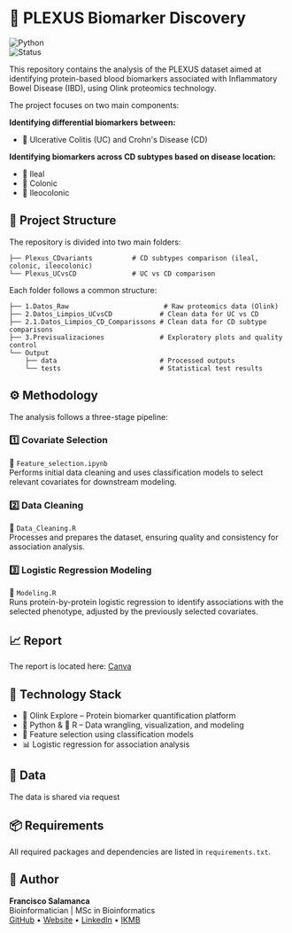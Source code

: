 # 🧬 PLEXUS Biomarker Discovery

![Python](https://img.shields.io/badge/Python-3.10+-blue.svg)  
![Status](https://img.shields.io/badge/status-Research%20Project-yellow)


This repository contains the analysis of the PLEXUS dataset aimed at identifying protein-based blood biomarkers associated with Inflammatory Bowel Disease (IBD), using Olink proteomics technology.

The project focuses on two main components:

**Identifying differential biomarkers between:**
- 🔹 Ulcerative Colitis (UC) and Crohn's Disease (CD)

**Identifying biomarkers across CD subtypes based on disease location:**
- 🔹 Ileal
- 🔹 Colonic
- 🔹 Ileocolonic

## 📁 Project Structure

The repository is divided into two main folders:

```
├── Plexus_CDvariants          # CD subtypes comparison (ileal, colonic, ileocolonic)
└── Plexus_UCvsCD              # UC vs CD comparison
```

Each folder follows a common structure:

```
├── 1.Datos_Raw                        # Raw proteomics data (Olink)
├── 2.Datos_Limpios_UCvsCD            # Clean data for UC vs CD
├── 2.1.Datos_Limpios_CD_Comparissons # Clean data for CD subtype comparisons
├── 3.Previsualizaciones              # Exploratory plots and quality control
└── Output
    ├── data                          # Processed outputs
    └── tests                         # Statistical test results
```

## ⚙️ Methodology

The analysis follows a three-stage pipeline:

### 1️⃣ Covariate Selection
📄 `Feature_selection.ipynb`  
Performs initial data cleaning and uses classification models to select relevant covariates for downstream modeling.

### 2️⃣ Data Cleaning
📄 `Data_Cleaning.R`  
Processes and prepares the dataset, ensuring quality and consistency for association analysis.

### 3️⃣ Logistic Regression Modeling
📄 `Modeling.R`  
Runs protein-by-protein logistic regression to identify associations with the selected phenotype, adjusted by the previously selected covariates.

## 📈 Report 
The report is located here:
[Canva](https://www.canva.com/design/DAGpUaEiEHM/yiK0eYn5EvBvasw39ivyOQ/edit)

## 🧪 Technology Stack

- 🔬 Olink Explore – Protein biomarker quantification platform  
- 🐍 Python & 📘 R – Data wrangling, visualization, and modeling  
- 🧠 Feature selection using classification models  
- 📊 Logistic regression for association analysis

## 💾 Data
The data is shared via request

## 📦 Requirements

All required packages and dependencies are listed in `requirements.txt`.

## 👤 Author

**Francisco Salamanca**  
Bioinformatician | MSc in Bioinformatics  
[GitHub](https://github.com/fsalamancar) • [Website](https://fsalamancar.github.io/) • [LinkedIn](https://www.linkedin.com/in/fjosesala/) • [IKMB](https://www.ikmb.uni-kiel.de/people/francisco-salamanca/)
